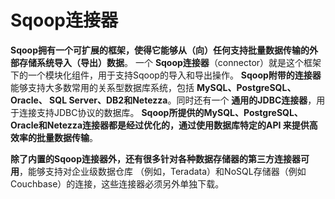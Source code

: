 Sqoop连接器
================================================================================
**Sqoop拥有一个可扩展的框架，使得它能够从（向）任何支持批量数据传输的外部存储系统导入（导出）数据**。
一个 **Sqoop连接器**（connector）就是这个框架下的一个模块化组件，用于支持Sqoop的导入和导出操作。
**Sqoop附带的连接器** 能够支持大多数常用的关系型数据库系统，包括 **MySQL、PostgreSQL、Oracle、
SQL Server、DB2和Netezza**。同时还有一个 **通用的JDBC连接器**，用于连接支持JDBC协议的数据库。
**Sqoop所提供的MySQL、PostgreSQL、Oracle和Netezza连接器都是经过优化的，通过使用数据库特定的API
来提供高效率的批量数据传输**。

**除了内置的Sqoop连接器外，还有很多针对各种数据存储器的第三方连接器可用**，能够支持对企业级数据仓库
（例如，Teradata）和NoSQL存储器（例如Couchbase）的连接，这些连接器必须另外单独下载。
